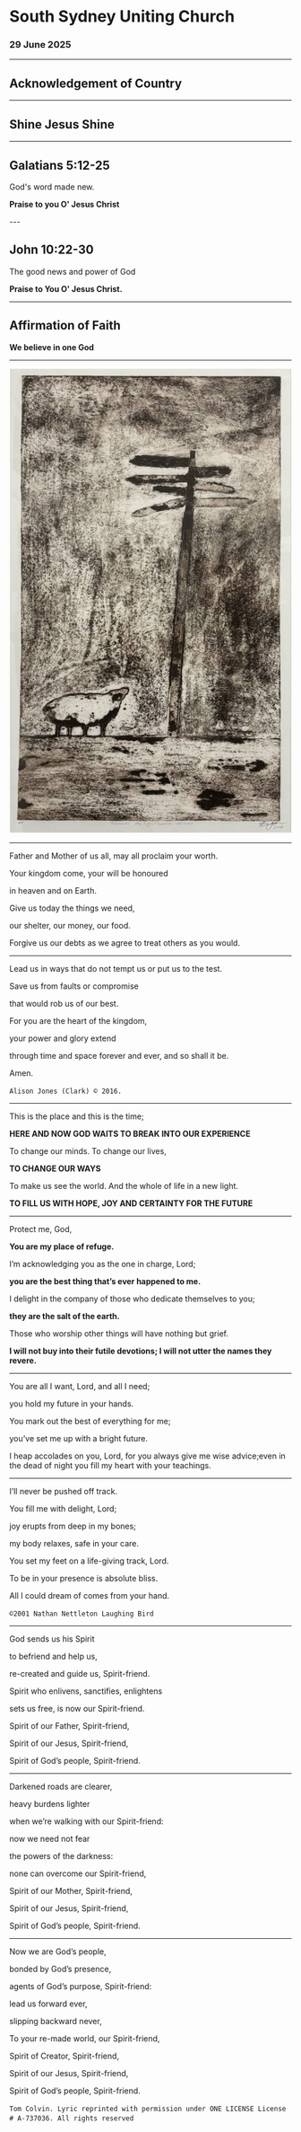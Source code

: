 # South Sydney Uniting Church

### 29 June 2025

---

## Acknowledgement of Country


---

## Shine Jesus Shine

---

<section data-background-image="assets/bible-reading.jpg">

## Galatians 5:12-25

God's word made new.

__Praise to you O' Jesus Christ__
</section>
---

<section data-background-image="assets/reading.png">

## John 10:22-30

The good news and power of God

**Praise to You O' Jesus Christ.**

</section>

---

## Affirmation of Faith

**We believe in one God**

---


<img class="r-stretch" src="assets/lost sheep.jpg" />


---

Father and Mother of us all, may all proclaim your worth.

Your kingdom come, your will be honoured 

in heaven and on Earth.

Give us today the things we need, 

our shelter, our money, our food. 

Forgive us our debts as we agree to treat others as you would.

---

Lead us in ways that do not tempt us or put us to the test.

Save us from faults or compromise 

that would rob us of our best.

For you are the heart of the kingdom, 

your power and glory extend

through time and space forever and ever, and so shall it be. 

Amen.

`Alison Jones (Clark) © 2016.`

---


This is the place and this is the time;​

**HERE AND NOW GOD WAITS​ TO BREAK INTO OUR EXPERIENCE​**

To change our minds. To change our lives,

**TO CHANGE OUR WAYS​**

To make us see the world​. And the whole of life in a new light.​

**TO FILL US WITH HOPE, JOY ​AND CERTAINTY FOR THE FUTURE​**




---

Protect me, God,​

**You are my place of refuge.​**

I’m acknowledging you ​as the one in charge, Lord;​

**you are the best thing that’s ever happened to me.**

I delight in the company of those​ who dedicate themselves to you;

**they are the salt of the earth.​**

Those who worship other things​ will have nothing but grief.​

**I will not buy into their futile devotions;​ I will not utter the names they revere.​**

---

You are all I want, Lord, and all I need;​

you hold my future in your hands. ​

You mark out the best of everything for me;​

you’ve set me up with a bright future.​

I heap accolades on you, Lord,​ for you always give me wise advice;​
even in the dead of night​ you fill my heart with your teachings. ​

---

I’ll never be pushed off track. ​

You fill me with delight, Lord;​

joy erupts from deep in my bones;​

my body relaxes, safe in your care.

You set my feet on a life-giving track, Lord.​

To be in your presence is absolute bliss.​

All I could dream of comes from your hand. ​

`©2001 Nathan Nettleton Laughing Bird`

---

God sends us his Spirit ​

to befriend and help us,​

re-created and guide us, Spirit-friend.​

Spirit who enlivens, sanctifies, enlightens​

sets us free, is now our Spirit-friend.​

Spirit of our Father, Spirit-friend,​

Spirit of our Jesus, Spirit-friend,​

Spirit of God’s people, Spirit-friend.

---

Darkened roads are clearer,​

heavy burdens lighter​

when we’re walking with our Spirit-friend:​

now we need not fear ​

the powers of the darkness:​

none can overcome our Spirit-friend,​

Spirit of our Mother, Spirit-friend,​

Spirit of our Jesus, Spirit-friend,​

Spirit of God’s people, Spirit-friend.​

---

Now we are God’s people, 

bonded by God’s presence,​

agents of God’s purpose, Spirit-friend:​

lead us forward ever,​

slipping backward never,​

To your re-made world, our Spirit-friend,​

Spirit of Creator, Spirit-friend,​

Spirit of our Jesus, Spirit-friend,​

Spirit of God’s people, Spirit-friend.​

`Tom Colvin. Lyric reprinted with permission under ONE LICENSE License # A-737036. All rights reserved​`
